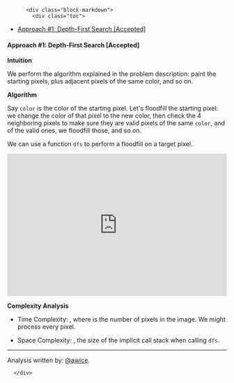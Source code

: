<div class="article-body">
        
          <div class="block-markdown">
            <div class="toc">
<ul>
<li><a href="#approach-1-depth-first-search-accepted">Approach #1: Depth-First Search [Accepted]</a></li>
</ul>
</div>
<h4 id="approach-1-depth-first-search-accepted">Approach #1: Depth-First Search [Accepted]</h4>
<p><strong>Intuition</strong></p>
<p>We perform the algorithm explained in the problem description: paint the starting pixels, plus adjacent pixels of the same color, and so on.</p>
<p><strong>Algorithm</strong></p>
<p>Say <code>color</code> is the color of the starting pixel.  Let's floodfill the starting pixel: we change the color of that pixel to the new color, then check the 4 neighboring pixels to make sure they are valid pixels of the same <code>color</code>, and of the valid ones, we floodfill those, and so on.</p>
<p>We can use a function <code>dfs</code> to perform a floodfill on a target pixel.</p>
<iframe src="https://leetcode.com/playground/iMoEAq7k/shared" frameborder="0" width="100%" height="327" name="iMoEAq7k"></iframe>

<p><strong>Complexity Analysis</strong></p>
<ul>
<li>
<p>Time Complexity: <script type="math/tex; mode=display">O(N)</script>, where <script type="math/tex; mode=display">N</script> is the number of pixels in the image.  We might process every pixel.</p>
</li>
<li>
<p>Space Complexity: <script type="math/tex; mode=display">O(N)</script>, the size of the implicit call stack when calling <code>dfs</code>.</p>
</li>
</ul>
<hr>
<p>Analysis written by: <a href="https://leetcode.com/awice">@awice</a>.</p>
          </div>
        
      </div>